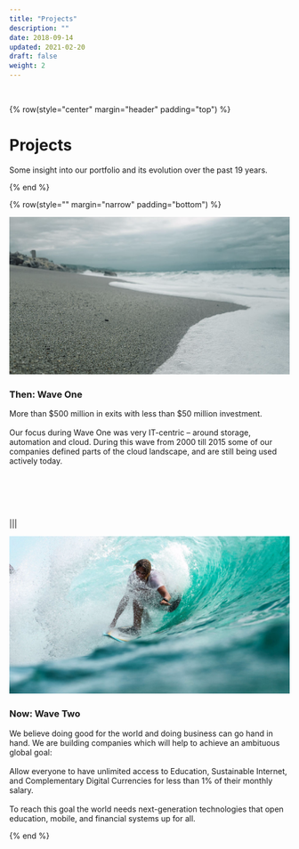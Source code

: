 ```yaml
---
title: "Projects"
description: ""
date: 2018-09-14
updated: 2021-02-20
draft: false
weight: 2
---
```


<div class="container mx-auto">

<br>

<!-- section 1 (co-found) -->

{% row(style="center" margin="header" padding="top") %}

# Projects

Some insight into our portfolio and its evolution over the past 19 years.

{% end %}

{% row(style="" margin="narrow" padding="bottom") %}

<a href="/projects/waveone">![Image](./img/wave_one.jpg#mx-auto)</a>

### Then: Wave One

<p class="text-base"><span class="font-semibold">More than $500 million in exits with less than $50 million investment.</span><br><br>Our focus during Wave One was very IT-centric – around storage, automation and cloud. During this wave from 2000 till 2015 some of our companies defined parts of the cloud landscape, and are still being used actively today.</p>

<br>

<br>

<br>

<br>


|||

<a href="/projects/wavetwo">![Image](./img/wave_two.jpg#mx-auto)</a>

### Now: Wave Two

<p class="text-base">We believe doing good for the world and doing business can go hand in hand. We are building companies which will help to achieve an ambituous global goal:<br><br><span class="font-semibold">Allow everyone to have unlimited access to Education, Sustainable Internet, and Complementary Digital Currencies for less than 1% of their monthly salary.</span><br><br>To reach this goal the world needs next-generation technologies that open education, mobile, and financial systems up for all.</p>



{% end %}

</div>

